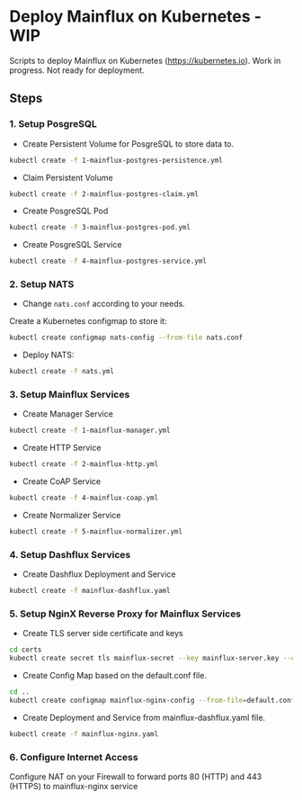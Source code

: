 # Deploy Mainflux on Kubernetes - WIP
Scripts to deploy Mainflux on Kubernetes (https://kubernetes.io). Work in progress. Not ready for deployment.

## Steps

### 1. Setup PosgreSQL

- Create Persistent Volume for PosgreSQL to store data to.

```bash
kubectl create -f 1-mainflux-postgres-persistence.yml
```

- Claim Persistent Volume

```bash
kubectl create -f 2-mainflux-postgres-claim.yml
```

- Create PosgreSQL Pod

```bash
kubectl create -f 3-mainflux-postgres-pod.yml
```

- Create PosgreSQL Service

```bash
kubectl create -f 4-mainflux-postgres-service.yml
```

### 2. Setup NATS

- Change `nats.conf` according to your needs.

Create a Kubernetes configmap to store it:

```bash
kubectl create configmap nats-config --from-file nats.conf
```

- Deploy NATS:

```bash
kubectl create -f nats.yml
```

### 3. Setup Mainflux Services

- Create Manager Service

```bash
kubectl create -f 1-mainflux-manager.yml
```

- Create HTTP Service

```bash
kubectl create -f 2-mainflux-http.yml

```

- Create CoAP Service

```bash
kubectl create -f 4-mainflux-coap.yml
```

- Create Normalizer Service

```bash
kubectl create -f 5-mainflux-normalizer.yml
```

### 4. Setup Dashflux Services

- Create Dashflux Deployment and Service

```bash
kubectl create -f mainflux-dashflux.yaml
```

### 5. Setup NginX Reverse Proxy for Mainflux Services

- Create TLS server side certificate and keys

```bash
cd certs
kubectl create secret tls mainflux-secret --key mainflux-server.key --cert mainflux-server.crt
```

- Create Config Map based on the default.conf file.

```bash
cd ..
kubectl create configmap mainflux-nginx-config --from-file=default.conf
```

- Create Deployment and Service from mainflux-dashflux.yaml file.

```bash
kubectl create -f mainflux-nginx.yaml
```

### 6. Configure Internet Access

Configure NAT on your Firewall to forward ports 80 (HTTP) and 443 (HTTPS) to mainflux-nginx service
